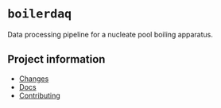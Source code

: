 # `boilerdaq`

Data processing pipeline for a nucleate pool boiling apparatus.

## Project information

- [Changes](<https://softboiler.github.io/boilerdaq/changelog.html>)
- [Docs](<https://softboiler.github.io/boilerdaq>)
- [Contributing](<https://softboiler.github.io/boilerdaq/contributing.html>)
